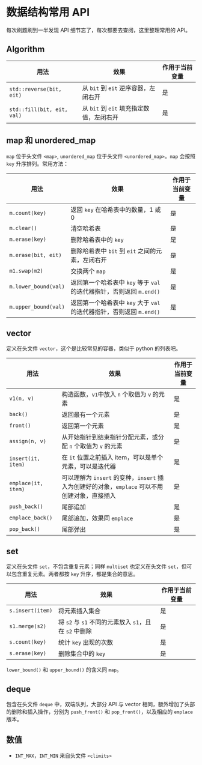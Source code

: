 # 数据结构常用 API

每次刷题刷到一半发现 API 细节忘了，每次都要去查阅，这里整理常用的 API。

## Algorithm

| 用法 | 效果 | 作用于当前变量 |
|--|--|--|
| `std::reverse(bit, eit)` | 从 `bit` 到 `eit` 逆序容器，左闭右开 | 是 |
| `std::fill(bit, eit, val)` | 从 `bit` 到 `eit` 填充指定数值，左闭右开 | 是 |

## map 和 unordered\_map

`map` 位于头文件 `<map>`, `unordered_map` 位于头文件 `<unordered_map>`。`map` 会按照 `key` 升序排列。常用方法：

| 用法 | 效果 | 作用于当前变量 |
|--|--|--|
| `m.count(key)` | 返回 `key` 在哈希表中的数量，1 或 0 | 是 |
| `m.clear()` | 清空哈希表 | 是 |
| `m.erase(key)` | 删除哈希表中的 `key`  | 是 |
| `m.erase(bit, eit)` | 删除哈希表中 `bit` 到 `eit` 之间的元素，左闭右开 | 是 |
| `m1.swap(m2)` | 交换两个 `map` | 是 |
| `m.lower_bound(val)` | 返回第一个哈希表中 `key` 等于 `val` 的迭代器指针，否则返回 `m.end()` | 是 |
| `m.upper_bound(val)` | 返回第一个哈希表中 `key` 大于 `val` 的迭代器指针，否则返回 `m.end()` | 是 |

## vector

定义在头文件 `vector`，这个是比较常见的容器，类似于 python 的列表吧。

| 用法 | 效果 | 作用于当前变量 |
|--|--|--|
| `v1(n, v)` | 构造函数，`v1`中放入 `n` 个取值为 `v` 的元素 | 是 |
| `back()` | 返回最有一个元素 | 是 |
| `front()` | 返回第一个元素 | 是 |
| `assign(n, v)` | 从开始指针到结束指针分配元素，或分配 `n` 个取值为 `v` 的元素 | 是 |
| `insert(it, item)` | 在 `it` 位置之前插入 item，可以是单个元素，可以是迭代器| 是 |
| `emplace(it, item)` | 可以理解为 `insert` 的变种，`insert` 插入为创建好的对象，`emplace` 可以不用创建对象，直接插入 | 是 |
| `push_back()` | 尾部追加 | 是 |
| `emplace_back()` | 尾部追加，效果同 `emplace` | 是 |
| `pop_back()` | 尾部弹出 | 是 |

## set

定义在头文件 `set`，不包含重复元素；同样 `multiset` 也定义在头文件 `set`，但可以包含重复元素。两者都按 `key` 升序，都是集合的意思。

| 用法 | 效果 | 作用于当前变量 |
|--|--|--|
| `s.insert(item)` | 将元素插入集合  | 是 |
| `s1.merge(s2)` | 将 `s2` 与 `s1` 不同的元素放入 `s1`，且在 `s2` 中删除 | 是 |
| `s.count(key)` | 统计 `key` 出现的次数  | 是 |
| `s.erase(key)` | 删除集合中的 `key` | 是 |

`lower_bound()` 和 `upper_bound()` 的含义同 `map`。

## deque

包含在头文件 `deque` 中，双端队列，大部分 API 与 vector 相同，额外增加了头部的删除和插入操作，分别为 `push_front()` 和 `pop_front()`，以及相应的 `emplace` 版本。

## 数值

- `INT_MAX`，`INT_MIN` 来自头文件 `<climits>`
